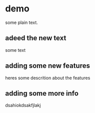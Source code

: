 # demo

some plain text.

## adeed the new text
some text

## adding some new features
heres some descrition about the features

## adding some more info
dsahiokdsakfjlakj
